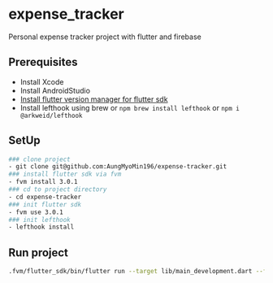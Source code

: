 # expense_tracker

Personal expense tracker project with flutter and firebase

## Prerequisites

- Install Xcode
- Install AndroidStudio
- [Install flutter version manager for flutter sdk](https://fvm.app/docs/getting_started/installation)
- Install lefthook using brew or ```npm brew install lefthook``` or ```npm i @arkweid/lefthook```

## SetUp

```bash
### clone project
- git clone git@github.com:AungMyoMin196/expense-tracker.git
### install flutter sdk via fvm
- fvm install 3.0.1 
### cd to project directory
- cd expense-tracker
### init flutter sdk
- fvm use 3.0.1
### init lefthook
- lefthook install
```
## Run project

```bash
.fvm/flutter_sdk/bin/flutter run --target lib/main_development.dart --flavor development
```
